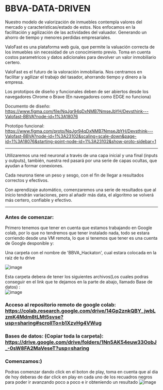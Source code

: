 # BBVA-DATA-DRIVEN 
Nuestro modelo de valorización de inmuebles contempla valores del mercado y características/estado de estos.
Nos enfocamos en la facilitación y agilización de las actividades del valuador. Generando un ahorro de tiempo y menores perdidas empresariales.

ValoFast es una plataforma web guía, que permite la valuación correcta de los inmuebles sin necesidad de un conocimiento previo. Toma en cuenta costos parametricos y datos adicionales para devolver un valor inmobiliario certero.

ValoFast es el futuro de la valoración inmobiliaria. Nos centramos en facilitar y agilizar el trabajo del tasador, ahorrando tiempo y dinero a la empresa.

Los prototipos de diseño y funcionales deben de ser abiertos desde los navegadores Chrome o Brave (En navegadores como EDGE no funciona)

Documento de diseño: https://www.figma.com/file/NqJgr94qDxNMB7NmseJbYH/Devsthink---Valofast-BBVA?node-id=1%3A18076

Prototipo funcional: https://www.figma.com/proto/NqJgr94qDxNMB7NmseJbYH/Devsthink---Valofast-BBVA?node-id=1%3A23102&scaling=scale-down&page-id=1%3A18076&starting-point-node-id=1%3A23102&show-proto-sidebar=1

-----------------------------------------------------------------------------------------------------------------------------------------------------------------
Utilizaremos una red neuronal a través de una capa inicial y una final (inputs y outputs), también, nuestra red pasará por una serie de capas ocultas, que ayudan a formar conexiones.

Cada neurona tiene un peso y sesgo, con el fin de llegar a resultados correctos y efectivos.

Con aprendizaje automático, comenzaremos una serie de resultados que al inicio tendrán variaciones, pero al añadir más data, el algoritmo se volverá más certero, confiable y efectivo.

-----------------------------------------------------------------------------------------------------------------------------------------------------------------


### Antes de comenzar:
Primero tenemos que tener en cuenta que estamos trabajando en Google colab, por lo que no tendremos que tener instalado nada, todo se estara corriendo desde una VM remota, lo que si tenemos que tener es una cuenta de Google desponible y:

Una carpeta con el nombre de 'BBVA_Hackaton', cual estara colocada en la raiz de tu drive <br>

![image](https://user-images.githubusercontent.com/44554474/197391578-0d2e8ff0-83be-4de4-8052-fdb1d09c608f.png)

Esta carpeta debera de tener los siguientes archivos(Los cuales podras conseguir en el link que te dejamos en la parte de abajo, llamado Base de datos) : <br>
![image](https://user-images.githubusercontent.com/44554474/197391719-febf7efa-36e8-4b87-8c2e-08206c8577c0.png)


### Acceso al repositorio remoto de google colab: https://colab.research.google.com/drive/14Gp2znkQBY_jwbLzmK4Mdm8tLMt5svse?usp=sharing#scrollTo=b1XzvHg4VWug

### Bases de datos: (Copiar toda la carpeta): https://drive.google.com/drive/folders/1Nn5AK54euw33OobJ_-0sW8FA2MaVeseT?usp=sharing

### Comenzamos:)

Podras comenzar dando click en el boton de play, toma en cuenta que al dia de hoy deberas de dar click en play en cada uno de los recuadros negros para poder ir avanzando poco a poco e ir obteniendo un resultado
![image](https://user-images.githubusercontent.com/44554474/197391811-5bca3204-db3e-4a40-ad79-695626afaa0b.png)




